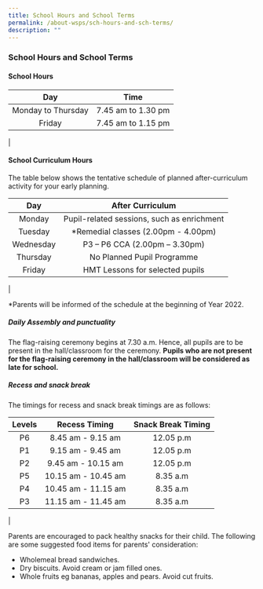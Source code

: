 ```yaml
---
title: School Hours and School Terms
permalink: /about-wsps/sch-hours-and-sch-terms/
description: ""
---
```

### **School Hours and School Terms**
#### **School Hours**

| Day | Time |
|:---:|:---:|
| Monday to Thursday | 7.45 am to 1.30 pm  |
| Friday | 7.45 am to 1.15 pm |
|

#### **School Curriculum Hours**
The table below shows the tentative schedule of planned after-curriculum activity for your early planning.

| Day | After Curriculum |
|:---:|:---:|
| Monday | Pupil-related sessions, such as enrichment |
| Tuesday | *Remedial classes (2.00pm - 4.00pm) |
| Wednesday | P3 – P6 CCA (2.00pm – 3.30pm) |
| Thursday | No Planned Pupil Programme |
| Friday | HMT Lessons for selected pupils |
|

\*Parents will be informed of the schedule at the beginning of Year 2022.

##### **Daily Assembly and punctuality**
The flag-raising ceremony begins at 7.30 a.m. Hence, all pupils are to be present in the hall/classroom for the ceremony. **Pupils who are not present for the flag-raising ceremony in the hall/classroom will be considered as late for school.**

##### **Recess and snack break**
The timings for recess and snack break timings are as follows:

| Levels | Recess Timing | Snack Break Timing |
|:---:|:---:|:---:|
|  P6 | 8.45 am - 9.15 am | 12.05 p.m |
| P1 | 9.15 am - 9.45 am  |  12.05 p.m |
| P2 | 9.45 am - 10.15 am |  12.05 p.m  |
| P5 | 10.15 am - 10.45 am |   8.35 a.m |
|  P4  | 10.45 am - 11.15 am  |   8.35 a.m |
| P3 | 11.15 am - 11.45 am  |   8.35 a.m  |
|

Parents are encouraged to pack healthy snacks for their child. The following are some suggested food items for parents' consideration:

*   Wholemeal bread sandwiches.
*   Dry biscuits. Avoid cream or jam filled ones.
*   Whole fruits eg bananas, apples and pears. Avoid cut fruits.